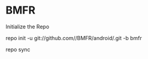 BMFR
=======

Initialize the Repo

repo init -u git://github.com//BMFR/android/.git -b bmfr

repo sync
